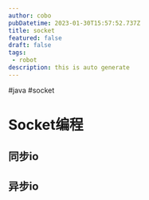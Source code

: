 ```yaml
---
author: cobo
pubDatetime: 2023-01-30T15:57:52.737Z
title: socket
featured: false
draft: false
tags:
 - robot
description: this is auto generate
---
```

#java #socket
# Socket编程

## 同步io

## 异步io

